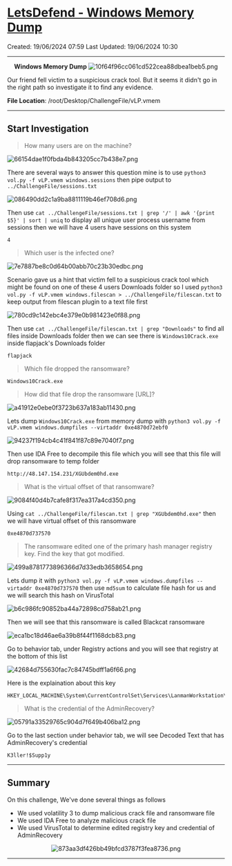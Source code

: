 # [LetsDefend - Windows Memory Dump](https://app.letsdefend.io/challenge/windows-memory-dump)
Created: 19/06/2024 07:59
Last Updated: 19/06/2024 10:30
* * *
<div align=center>

**Windows Memory Dump**
![10f64f96cc061cd522cea88dbea1beb5.png](/_resources/10f64f96cc061cd522cea88dbea1beb5-1.png)
</div>

Our friend fell victim to a suspicious crack tool. But it seems it didn't go in the right path so investigate it to find any evidence.

**File Location**: /root/Desktop/ChallengeFile/vLP.vmem
* * *
## Start Investigation
>How many users are on the machine?

![66154dae1f0fbda4b843205cc7b438e7.png](/_resources/66154dae1f0fbda4b843205cc7b438e7-1.png)

There are several ways to answer this question mine is to use `python3 vol.py -f vLP.vmem windows.sessions` then pipe output to ` ../ChallengeFile/sessions.txt`

![086490dd2c1a9ba8811119b46ef708d6.png](/_resources/086490dd2c1a9ba8811119b46ef708d6-1.png)

Then use `cat ../ChallengeFile/sessions.txt | grep '/' | awk '{print $5}' | sort | uniq` to display all unique user process username from sessions then we will have 4 users have sessions on this system

```
4
```

>Which user is the infected one?

![7e7887be8c0d64b00abb70c23b30edbc.png](/_resources/7e7887be8c0d64b00abb70c23b30edbc-1.png)

Scenario gave us a hint that victim fell to a suspicious crack tool which might be found on one of these 4 users Downloads folder so I used `python3 vol.py -f vLP.vmem windows.filescan > ../ChallengeFile/filescan.txt` to keep output from filescan plugin to a text file first

![780cd9c142ebc4e379e0b981423e0f88.png](/_resources/780cd9c142ebc4e379e0b981423e0f88-1.png)

Then use `cat ../ChallengeFile/filescan.txt | grep "Downloads"` to find all files inside Downloads folder then we can see there is `Windows10Crack.exe` inside flapjack's Downloads folder

```
flapjack
```

>Which file dropped the ransomware?
```
Windows10Crack.exe
```

>How did that file drop the ransomware [URL]?

![a41912e0ebe0f3723b637a183ab11430.png](/_resources/a41912e0ebe0f3723b637a183ab11430-1.png)

Lets dump `Windows10Crack.exe` from memory dump with `python3 vol.py -f vLP.vmem windows.dumpfiles --virtaddr 0xe4870d72ebf0`

![94237f194cb4c41f841f87c89e7040f7.png](/_resources/94237f194cb4c41f841f87c89e7040f7-1.png)

Then use IDA Free to decompile this file which you will see that this file will drop ransomware to temp folder

```
http://48.147.154.231/XGUbdem0hd.exe
```

>What is the virtual offset of that ransomware?

![9084f40d4b7cafe8f317ea317a4cd350.png](/_resources/9084f40d4b7cafe8f317ea317a4cd350.png)

Using `cat ../ChallengeFile/filescan.txt | grep "XGUbdem0hd.exe"` then we will have virtual offset of this ransomware

```
0xe4870d737570
```

>The ransomware edited one of the primary hash manager registry key. Find the key that got modified.

![499a8781773896366d7d33edb3658654.png](/_resources/499a8781773896366d7d33edb3658654.png)

Lets dump it with `python3 vol.py -f vLP.vmem windows.dumpfiles --virtaddr 0xe4870d737570` then use `md5sum` to calculate file hash for us and we will search this hash on VirusTotal

![b6c986fc90852ba44a72898cd758ab21.png](/_resources/b6c986fc90852ba44a72898cd758ab21.png)

Then we will see that this ransomware is called Blackcat ransomware

![eca1bc18d46ae6a39b8f44f1168dcb83.png](/_resources/eca1bc18d46ae6a39b8f44f1168dcb83.png)

Go to behavior tab, under Registry actions and you will see that registry at the bottom of this list 

![42684d755630fac7c84745bdff1a6f66.png](/_resources/42684d755630fac7c84745bdff1a6f66.png)

Here is the explaination about this key

```
HKEY_LOCAL_MACHINE\System\CurrentControlSet\Services\LanmanWorkstation\Parameters
```

>What is the credential of the AdminRecovery?

![05791a33529765c904d7f649b406ba12.png](/_resources/05791a33529765c904d7f649b406ba12.png)

Go to the last section under behavior tab, we will see Decoded Text that has AdminRecovery's credential

```
K3ller!$Supp1y
```

* * *
## Summary

On this challenge, We've done several things as follows
- We used volatility 3 to dump malicious crack file and ransomware file
- We used IDA Free to analyze malicious crack file
- We used VirusTotal to determine edited registry key and credential of AdminRecovery

<div align=center>

![873aa3df426bb49bfcd3787f3fea8736.png](/_resources/873aa3df426bb49bfcd3787f3fea8736.png)
</div>

* * *
